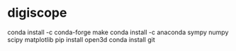 # digiscope

conda install -c conda-forge make
conda install -c anaconda sympy numpy scipy matplotlib
pip install open3d
conda install git

